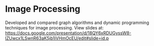 # Image Processing
Developed and compared graph algorithms and dynamic programming techniques for image processing.
View slides at: https://docs.google.com/presentation/d/18QY6xRDUGyssW8-IZUwcx1LSwnR63aK5jb1iVHmOcEU/edit#slide=id.p

